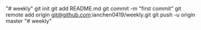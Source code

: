 "# weekly"  git init git add README.md git commit -m "first commit" git remote add origin git@github.com:ianchen0419/weekly.git git push -u origin master
"# weekly" 
